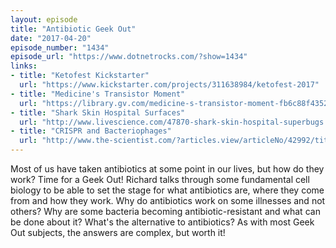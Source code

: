 ```yaml
---
layout: episode
title: "Antibiotic Geek Out"
date: "2017-04-20"
episode_number: "1434"
episode_url: "https://www.dotnetrocks.com/?show=1434"
links:
- title: "Ketofest Kickstarter"
  url: "https://www.kickstarter.com/projects/311638984/ketofest-2017"
- title: "Medicine's Transistor Moment"
  url: "https://library.gv.com/medicine-s-transistor-moment-fb6c88f4352f"
- title: "Shark Skin Hospital Surfaces"
  url: "http://www.livescience.com/47870-shark-skin-hospital-superbugs.html"
- title: "CRISPR and Bacteriophages"
  url: "http://www.the-scientist.com/?articles.view/articleNo/42992/title/Targeting-Antibiotic-Resistant-Bacteria-with-CRISPR-and-Phages/"
---
```


Most of us have taken antibiotics at some point in our lives, but how do they work? Time for a Geek Out! Richard talks through some fundamental cell biology to be able to set the stage for what antibiotics are, where they come from and how they work. Why do antibiotics work on some illnesses and not others? Why are some bacteria becoming antibiotic-resistant and what can be done about it? What's the alternative to antibiotics? As with most Geek Out subjects, the answers are complex, but worth it!
